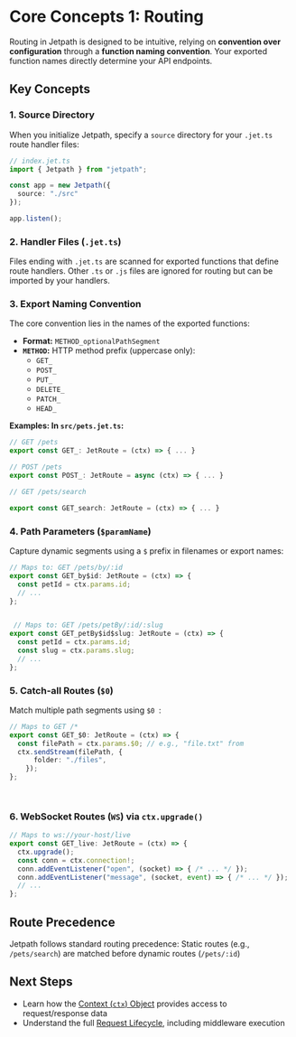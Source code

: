 <docmach type="wrapper" file="docs/fragments/docs.html" replacement="content">
 

# Core Concepts 1: Routing

Routing in Jetpath is designed to be intuitive, relying on **convention over configuration** through a **function naming convention**. Your exported function names directly determine your API endpoints.

## Key Concepts

### 1. Source Directory

When you initialize Jetpath, specify a `source` directory for your `.jet.ts` route handler files:

```typescript
// index.jet.ts
import { Jetpath } from "jetpath";

const app = new Jetpath({
  source: "./src"
});

app.listen();
```

### 2. Handler Files (`.jet.ts`)

Files ending with `.jet.ts` are scanned for exported functions that define route handlers. Other `.ts` or `.js` files are ignored for routing but can be imported by your handlers.

### 3. Export Naming Convention

The core convention lies in the names of the exported functions:

- **Format:** `METHOD_optionalPathSegment`
- **`METHOD`:** HTTP method prefix (uppercase only):
  - `GET_`
  - `POST_`
  - `PUT_`
  - `DELETE_`
  - `PATCH_` 
  - `HEAD_` 

**Examples: In `src/pets.jet.ts`:**

```typescript
// GET /pets
export const GET_: JetRoute = (ctx) => { ... }

// POST /pets
export const POST_: JetRoute = async (ctx) => { ... }

// GET /pets/search

export const GET_search: JetRoute = (ctx) => { ... }
```

### 4. Path Parameters (`$paramName`)

Capture dynamic segments using a `$` prefix in filenames or export names:

```typescript 
// Maps to: GET /pets/by/:id
export const GET_by$id: JetRoute = (ctx) => {
  const petId = ctx.params.id;
  // ...
}; 


 // Maps to: GET /pets/petBy/:id/:slug
export const GET_petBy$id$slug: JetRoute = (ctx) => {
  const petId = ctx.params.id;
  const slug = ctx.params.slug;
  // ...
}; 
```

### 5. Catch-all Routes (`$0`)

Match multiple path segments using `$0
`:

```typescript 
// Maps to GET /*
export const GET_$0: JetRoute = (ctx) => {
  const filePath = ctx.params.$0; // e.g., "file.txt" from
  ctx.sendStream(filePath, {
      folder: "./files", 
    });
}; 

 
```

### 6. WebSocket Routes (`WS`) via `ctx.upgrade()`

```typescript 
// Maps to ws://your-host/live
export const GET_live: JetRoute = (ctx) => {
  ctx.upgrade();
  const conn = ctx.connection!;
  conn.addEventListener("open", (socket) => { /* ... */ });
  conn.addEventListener("message", (socket, event) => { /* ... */ });
  // ...
};
```

## Route Precedence

Jetpath follows standard routing precedence:
Static routes (e.g., `/pets/search`) are matched before dynamic routes (`/pets/:id`)  

## Next Steps

- Learn how the [Context (`ctx`) Object](./context.html) provides access to request/response data
- Understand the full [Request Lifecycle](./request-lifecycle.html), including middleware execution



</docmach>